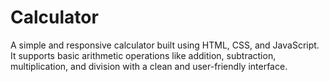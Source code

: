 # Calculator
A simple and responsive calculator built using HTML, CSS, and JavaScript. It supports basic arithmetic operations like addition, subtraction, multiplication, and division with a clean and user-friendly interface.

